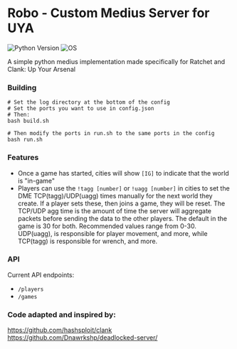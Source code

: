 # Robo - Custom Medius Server for UYA
![Python Version](https://img.shields.io/badge/python-3.9-blue?style=for-the-badge&logo=python)
![OS](https://img.shields.io/badge/OS-GNU%2FLinux-red?style=for-the-badge&logo=linux)

A simple python medius implementation made specifically for Ratchet and Clank: Up Your Arsenal

### Building
```
# Set the log directory at the bottom of the config
# Set the ports you want to use in config.json
# Then:
bash build.sh

# Then modify the ports in run.sh to the same ports in the config
bash run.sh
```

### Features
- Once a game has started, cities will show `[IG]` to indicate that the world is "in-game"
- Players can use the `!tagg [number]` or `!uagg [number]` in cities to set the DME TCP(tagg)/UDP(uagg) times manually for the next world they create. If a player sets these, then joins a game, they will be reset. The TCP/UDP agg time is the amount of time the server will aggregate packets before sending the data to the other players. The default in the game is 30 for both. Recommended values range from 0-30. UDP(uagg), is responsible for player movement, and more, while TCP(tagg) is responsible for wrench, and more. 

### API
Current API endpoints:
- `/players`
- `/games`

### Code adapted and inspired by:
https://github.com/hashsploit/clank    
https://github.com/Dnawrkshp/deadlocked-server/
